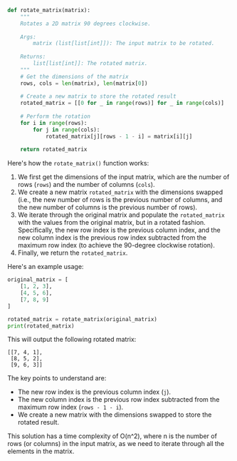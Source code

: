 ```python
def rotate_matrix(matrix):
    """
    Rotates a 2D matrix 90 degrees clockwise.
    
    Args:
        matrix (list[list[int]]): The input matrix to be rotated.
    
    Returns:
        list[list[int]]: The rotated matrix.
    """
    # Get the dimensions of the matrix
    rows, cols = len(matrix), len(matrix[0])
    
    # Create a new matrix to store the rotated result
    rotated_matrix = [[0 for _ in range(rows)] for _ in range(cols)]
    
    # Perform the rotation
    for i in range(rows):
        for j in range(cols):
            rotated_matrix[j][rows - 1 - i] = matrix[i][j]
    
    return rotated_matrix
```

Here's how the `rotate_matrix()` function works:

1. We first get the dimensions of the input matrix, which are the number of rows (`rows`) and the number of columns (`cols`).
2. We create a new matrix `rotated_matrix` with the dimensions swapped (i.e., the new number of rows is the previous number of columns, and the new number of columns is the previous number of rows).
3. We iterate through the original matrix and populate the `rotated_matrix` with the values from the original matrix, but in a rotated fashion. Specifically, the new row index is the previous column index, and the new column index is the previous row index subtracted from the maximum row index (to achieve the 90-degree clockwise rotation).
4. Finally, we return the `rotated_matrix`.

Here's an example usage:

```python
original_matrix = [
    [1, 2, 3],
    [4, 5, 6],
    [7, 8, 9]
]

rotated_matrix = rotate_matrix(original_matrix)
print(rotated_matrix)
```

This will output the following rotated matrix:

```
[[7, 4, 1],
 [8, 5, 2],
 [9, 6, 3]]
```

The key points to understand are:

- The new row index is the previous column index (`j`).
- The new column index is the previous row index subtracted from the maximum row index (`rows - 1 - i`).
- We create a new matrix with the dimensions swapped to store the rotated result.

This solution has a time complexity of O(n^2), where n is the number of rows (or columns) in the input matrix, as we need to iterate through all the elements in the matrix.